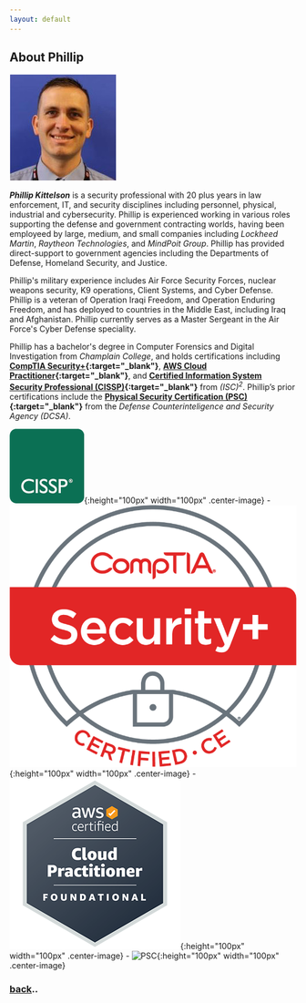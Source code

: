 ```yaml
---
layout: default
---
```


## About Phillip

![PhillProfile](./assets/images/PhillProfile.jpg)

**_Phillip Kittelson_** is a security professional with 20 plus years in law enforcement, IT, and security disciplines including personnel, physical, industrial and cybersecurity. Phillip is experienced working in various roles supporting the defense and government contracting worlds, having been employeed by large, medium, and small companies including _Lockheed Martin_, _Raytheon Technologies_, and _MindPoit Group_. Phillip has provided direct-support to government agencies including the Departments of Defense, Homeland Security, and Justice.

Phillip's military experience includes Air Force Security Forces, nuclear weapons security, K9 operations, Client Systems, and Cyber Defense. Phillip is a veteran of Operation Iraqi Freedom, and Operation Enduring Freedom, and has deployed to countries in the Middle East, including Iraq and Afghanistan. Phillip currently serves as a Master Sergeant in the Air Force's Cyber Defense speciality.

Phillip has a bachelor's degree in Computer Forensics and Digital Investigation from _Champlain College_, and holds certifications including **[CompTIA Security+](https://www.credly.com/badges/d9894d81-0c04-4985-8f9e-f1832a965872){:target="_blank"}**, **[AWS Cloud Practitioner](https://www.credly.com/badges/05a58aaa-9fdb-4e15-9d4c-7a924816fbd3){:target="_blank"}**, and **[Certified Information System Security Professional (CISSP)](https://www.credly.com/badges/1d3668c9-52c6-424d-91b0-95e17780fe26){:target="_blank"}** from _(ISC)<sup>2</sup>_. Phillip’s prior certifications include the **[Physical Security Certification (PSC)](https://www.cdse.edu/Certification/About-SP%C4%93D-Certification/Physical-Security-Certification/){:target="_blank"}** from the _Defense Counterinteligence and Security Agency (DCSA)_.

![CISSP](./assets/images/logo-isc2-cissp-square.png){:height="100px" width="100px" .center-image} -
![Sec+](./assets/images/SecurityPlusLogoCertifiedCE.png){:height="100px" width="100px" .center-image} -
![ACP](./assets/images/ACP.png){:height="100px" width="100px" .center-image} -
![PSC](.assets/images/PSC.png){:height="100px" width="100px" .center-image}


### [back](./)..
